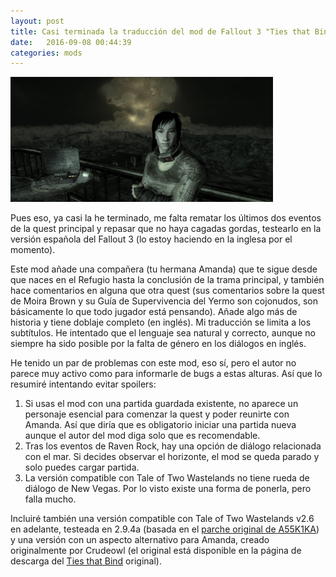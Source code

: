 ```yaml
---
layout: post
title: Casi terminada la traducción del mod de Fallout 3 "Ties that Bind" (Lazos que Unen)
date:   2016-09-08 00:44:39
categories: mods
---
```

[![Ties that Bind](/static/mods/ttb_1.png)](http://www.nexusmods.com/fallout3/mods/19941)

Pues eso, ya casi la he terminado, me falta rematar los últimos dos eventos de la quest principal y repasar que no haya cagadas gordas, testearlo en la versión española del Fallout 3 (lo estoy haciendo en la inglesa por el momento).

Este mod añade una compañera (tu hermana Amanda) que te sigue desde que naces en el Refugio hasta la conclusión de la trama principal, y también hace comentarios en alguna que otra quest (sus comentarios sobre la quest de Moira Brown y su Guía de Supervivencia del Yermo son cojonudos, son básicamente lo que todo jugador está pensando). Añade algo más de historia y tiene doblaje completo (en inglés). Mi traducción se limita a los subtítulos. He intentado que el lenguaje sea natural y correcto, aunque no siempre ha sido posible por la falta de género en los diálogos en inglés.

He tenido un par de problemas con este mod, eso sí, pero el autor no parece muy activo como para informarle de bugs a estas alturas. Así que lo resumiré intentando evitar spoilers:

1. Si usas el mod con una partida guardada existente, no aparece un personaje esencial para comenzar la quest y poder reunirte con Amanda. Así que diría que es obligatorio iniciar una partida nueva aunque el autor del mod diga solo que es recomendable.
2. Tras los eventos de Raven Rock, hay una opción de diálogo relacionada con el mar. Si decides observar el horizonte, el mod se queda parado y solo puedes cargar partida.
3. La versión compatible con Tale of Two Wastelands no tiene rueda de diálogo de New Vegas. Por lo visto existe una forma de ponerla, pero falla mucho.


Incluiré también una versión compatible con Tale of Two Wastelands v2.6 en adelante, testeada en 2.9.4a (basada en el [parche original de A55K1KA](https://taleoftwowastelands.com/content/ties-bind-follower-mod-conversion)) y una versión con un aspecto alternativo para Amanda, creado originalmente por Crudeowl (el original está disponible en la página de descarga del [Ties that Bind](http://www.nexusmods.com/fallout3/mods/19941) original).
